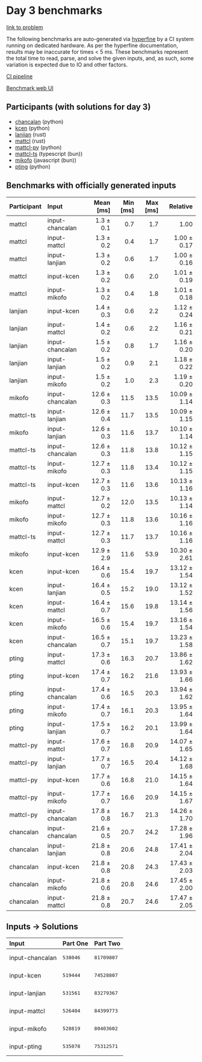 # Day 3 benchmarks

[link to problem](https://adventofcode.com/2023/day/3)

The following benchmarks are auto-generated via
[hyperfine](https://github.com/sharkdp/hyperfine) by a CI system running on
dedicated hardware. As per the hyperfine documentation, results may be
inaccurate for times < 5 ms. These benchmarks represent the total time to read,
parse, and solve the given inputs, and, as such, some variation is expected due
to IO and other factors.

[CI pipeline](http://ci.papercode.net:8080/teams/main/pipelines/aoc2023)

[Benchmark web UI](https://aoc.ancalagon.black)


## Participants (with solutions for day 3)

- [chancalan](https://github.com/chancalan/aoc2023) (python)
- [kcen](https://github.com/kcen/aoc2023) (python)
- [lanjian](https://github.com/lanjian/aoc-2023) (rust)
- [mattcl](https://github.com/mattcl/aoc2023) (rust)
- [mattcl-py](https://github.com/mattcl/aoc2023-py) (python)
- [mattcl-ts](https://github.com/mattcl/aoc2023-js) (typescript (bun))
- [mikofo](https://github.com/mikofo/advent-of-code-2023) (javascript (bun))
- [pting](https://github.com/pting/aoc2023) (python)


## Benchmarks with officially generated inputs

| Participant | Input | Mean [ms] | Min [ms] | Max [ms] | Relative |
|:---|:---|---:|---:|---:|---:|
| mattcl | input-chancalan | 1.3 ± 0.1 | 0.7 | 1.7 | 1.00 |
| mattcl | input-mattcl | 1.3 ± 0.2 | 0.4 | 1.7 | 1.00 ± 0.17 |
| mattcl | input-lanjian | 1.3 ± 0.2 | 0.6 | 1.7 | 1.00 ± 0.16 |
| mattcl | input-kcen | 1.3 ± 0.2 | 0.6 | 2.0 | 1.01 ± 0.19 |
| mattcl | input-mikofo | 1.3 ± 0.2 | 0.4 | 1.8 | 1.01 ± 0.18 |
| lanjian | input-kcen | 1.4 ± 0.3 | 0.6 | 2.2 | 1.12 ± 0.24 |
| lanjian | input-mattcl | 1.4 ± 0.2 | 0.6 | 2.2 | 1.16 ± 0.21 |
| lanjian | input-chancalan | 1.5 ± 0.2 | 0.8 | 1.7 | 1.16 ± 0.20 |
| lanjian | input-lanjian | 1.5 ± 0.2 | 0.9 | 2.1 | 1.18 ± 0.22 |
| lanjian | input-mikofo | 1.5 ± 0.2 | 1.0 | 2.3 | 1.19 ± 0.20 |
| mikofo | input-chancalan | 12.6 ± 0.3 | 11.5 | 13.5 | 10.09 ± 1.14 |
| mattcl-ts | input-lanjian | 12.6 ± 0.4 | 11.7 | 13.5 | 10.09 ± 1.15 |
| mikofo | input-lanjian | 12.6 ± 0.3 | 11.6 | 13.7 | 10.10 ± 1.14 |
| mattcl-ts | input-chancalan | 12.6 ± 0.3 | 11.8 | 13.8 | 10.12 ± 1.15 |
| mattcl-ts | input-mikofo | 12.7 ± 0.3 | 11.8 | 13.4 | 10.12 ± 1.15 |
| mattcl-ts | input-kcen | 12.7 ± 0.3 | 11.6 | 13.6 | 10.13 ± 1.16 |
| mikofo | input-mattcl | 12.7 ± 0.2 | 12.0 | 13.5 | 10.13 ± 1.14 |
| mikofo | input-mikofo | 12.7 ± 0.3 | 11.8 | 13.6 | 10.16 ± 1.16 |
| mattcl-ts | input-mattcl | 12.7 ± 0.3 | 11.7 | 13.7 | 10.16 ± 1.16 |
| mikofo | input-kcen | 12.9 ± 2.9 | 11.6 | 53.9 | 10.30 ± 2.61 |
| kcen | input-kcen | 16.4 ± 0.6 | 15.4 | 19.7 | 13.12 ± 1.54 |
| kcen | input-lanjian | 16.4 ± 0.5 | 15.2 | 19.0 | 13.12 ± 1.52 |
| kcen | input-mattcl | 16.4 ± 0.7 | 15.6 | 19.8 | 13.14 ± 1.56 |
| kcen | input-mikofo | 16.5 ± 0.6 | 15.4 | 19.7 | 13.16 ± 1.54 |
| kcen | input-chancalan | 16.5 ± 0.7 | 15.1 | 19.7 | 13.23 ± 1.58 |
| pting | input-mattcl | 17.3 ± 0.6 | 16.3 | 20.7 | 13.86 ± 1.62 |
| pting | input-kcen | 17.4 ± 0.7 | 16.2 | 21.6 | 13.93 ± 1.66 |
| pting | input-chancalan | 17.4 ± 0.6 | 16.5 | 20.3 | 13.94 ± 1.62 |
| pting | input-mikofo | 17.4 ± 0.7 | 16.1 | 20.3 | 13.95 ± 1.64 |
| pting | input-lanjian | 17.5 ± 0.7 | 16.2 | 20.1 | 13.99 ± 1.64 |
| mattcl-py | input-mattcl | 17.6 ± 0.7 | 16.8 | 20.9 | 14.07 ± 1.65 |
| mattcl-py | input-lanjian | 17.7 ± 0.7 | 16.5 | 20.4 | 14.12 ± 1.68 |
| mattcl-py | input-kcen | 17.7 ± 0.6 | 16.8 | 21.0 | 14.15 ± 1.64 |
| mattcl-py | input-mikofo | 17.7 ± 0.7 | 16.6 | 20.9 | 14.15 ± 1.67 |
| mattcl-py | input-chancalan | 17.8 ± 0.8 | 16.7 | 21.3 | 14.26 ± 1.70 |
| chancalan | input-chancalan | 21.6 ± 0.5 | 20.7 | 24.2 | 17.28 ± 1.96 |
| chancalan | input-lanjian | 21.8 ± 0.8 | 20.6 | 24.8 | 17.41 ± 2.04 |
| chancalan | input-kcen | 21.8 ± 0.8 | 20.8 | 24.3 | 17.43 ± 2.03 |
| chancalan | input-mikofo | 21.8 ± 0.6 | 20.8 | 24.6 | 17.45 ± 2.00 |
| chancalan | input-mattcl | 21.8 ± 0.8 | 20.7 | 24.6 | 17.47 ± 2.05 |


## Inputs -> Solutions

| Input | Part One | Part Two |
|:---|:---|:---|
|input-chancalan|<pre>538046</pre>|<pre>81709807</pre>|
|input-kcen|<pre>519444</pre>|<pre>74528807</pre>|
|input-lanjian|<pre>531561</pre>|<pre>83279367</pre>|
|input-mattcl|<pre>526404</pre>|<pre>84399773</pre>|
|input-mikofo|<pre>528819</pre>|<pre>80403602</pre>|
|input-pting|<pre>535078</pre>|<pre>75312571</pre>|